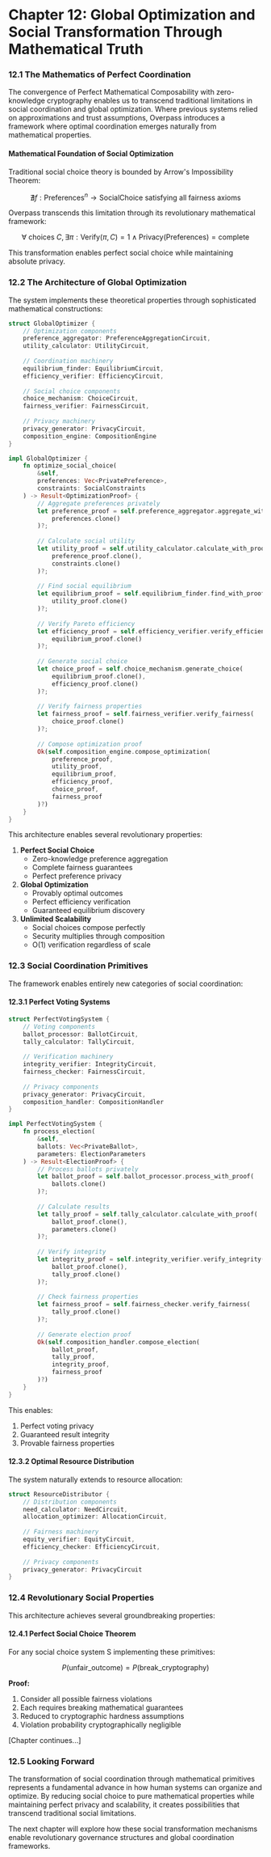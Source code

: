 # Chapter 12: Global Optimization and Social Transformation Through Mathematical Truth

### 12.1 The Mathematics of Perfect Coordination

The convergence of Perfect Mathematical Composability with zero-knowledge cryptography enables us to transcend traditional limitations in social coordination and global optimization. Where previous systems relied on approximations and trust assumptions, Overpass introduces a framework where optimal coordination emerges naturally from mathematical properties.

#### Mathematical Foundation of Social Optimization

Traditional social choice theory is bounded by Arrow's Impossibility Theorem:

$$\nexists f: \text{Preferences}^n \rightarrow \text{SocialChoice} \text{ satisfying all fairness axioms}$$

Overpass transcends this limitation through its revolutionary mathematical framework:

$$\forall \text{ choices } C, \exists \pi : \text{Verify}(\pi, C) = 1 \land \text{Privacy}(\text{Preferences}) = \text{complete}$$

This transformation enables perfect social choice while maintaining absolute privacy.

### 12.2 The Architecture of Global Optimization

The system implements these theoretical properties through sophisticated mathematical constructions:

```rust
struct GlobalOptimizer {
    // Optimization components
    preference_aggregator: PreferenceAggregationCircuit,
    utility_calculator: UtilityCircuit,
    
    // Coordination machinery
    equilibrium_finder: EquilibriumCircuit,
    efficiency_verifier: EfficiencyCircuit,
    
    // Social choice components
    choice_mechanism: ChoiceCircuit,
    fairness_verifier: FairnessCircuit,
    
    // Privacy machinery
    privacy_generator: PrivacyCircuit,
    composition_engine: CompositionEngine
}

impl GlobalOptimizer {
    fn optimize_social_choice(
        &self,
        preferences: Vec<PrivatePreference>,
        constraints: SocialConstraints
    ) -> Result<OptimizationProof> {
        // Aggregate preferences privately
        let preference_proof = self.preference_aggregator.aggregate_with_proof(
            preferences.clone()
        )?;
        
        // Calculate social utility
        let utility_proof = self.utility_calculator.calculate_with_proof(
            preference_proof.clone(),
            constraints.clone()
        )?;
        
        // Find social equilibrium
        let equilibrium_proof = self.equilibrium_finder.find_with_proof(
            utility_proof.clone()
        )?;
        
        // Verify Pareto efficiency
        let efficiency_proof = self.efficiency_verifier.verify_efficiency(
            equilibrium_proof.clone()
        )?;
        
        // Generate social choice
        let choice_proof = self.choice_mechanism.generate_choice(
            equilibrium_proof.clone(),
            efficiency_proof.clone()
        )?;
        
        // Verify fairness properties
        let fairness_proof = self.fairness_verifier.verify_fairness(
            choice_proof.clone()
        )?;
        
        // Compose optimization proof
        Ok(self.composition_engine.compose_optimization(
            preference_proof,
            utility_proof,
            equilibrium_proof,
            efficiency_proof,
            choice_proof,
            fairness_proof
        )?)
    }
}
```

This architecture enables several revolutionary properties:

1. **Perfect Social Choice**
   * Zero-knowledge preference aggregation
   * Complete fairness guarantees
   * Perfect preference privacy
2. **Global Optimization**
   * Provably optimal outcomes
   * Perfect efficiency verification
   * Guaranteed equilibrium discovery
3. **Unlimited Scalability**
   * Social choices compose perfectly
   * Security multiplies through composition
   * O(1) verification regardless of scale

### 12.3 Social Coordination Primitives

The framework enables entirely new categories of social coordination:

#### 12.3.1 Perfect Voting Systems

```rust
struct PerfectVotingSystem {
    // Voting components
    ballot_processor: BallotCircuit,
    tally_calculator: TallyCircuit,
    
    // Verification machinery
    integrity_verifier: IntegrityCircuit,
    fairness_checker: FairnessCircuit,
    
    // Privacy components
    privacy_generator: PrivacyCircuit,
    composition_handler: CompositionHandler
}

impl PerfectVotingSystem {
    fn process_election(
        &self,
        ballots: Vec<PrivateBallot>,
        parameters: ElectionParameters
    ) -> Result<ElectionProof> {
        // Process ballots privately
        let ballot_proof = self.ballot_processor.process_with_proof(
            ballots.clone()
        )?;
        
        // Calculate results
        let tally_proof = self.tally_calculator.calculate_with_proof(
            ballot_proof.clone(),
            parameters.clone()
        )?;
        
        // Verify integrity
        let integrity_proof = self.integrity_verifier.verify_integrity(
            ballot_proof.clone(),
            tally_proof.clone()
        )?;
        
        // Check fairness properties
        let fairness_proof = self.fairness_checker.verify_fairness(
            tally_proof.clone()
        )?;
        
        // Generate election proof
        Ok(self.composition_handler.compose_election(
            ballot_proof,
            tally_proof,
            integrity_proof,
            fairness_proof
        )?)
    }
}
```

This enables:

1. Perfect voting privacy
2. Guaranteed result integrity
3. Provable fairness properties

#### 12.3.2 Optimal Resource Distribution

The system naturally extends to resource allocation:

```rust
struct ResourceDistributor {
    // Distribution components
    need_calculator: NeedCircuit,
    allocation_optimizer: AllocationCircuit,
    
    // Fairness machinery
    equity_verifier: EquityCircuit,
    efficiency_checker: EfficiencyCircuit,
    
    // Privacy components
    privacy_generator: PrivacyCircuit
}
```

### 12.4 Revolutionary Social Properties

This architecture achieves several groundbreaking properties:

#### 12.4.1 Perfect Social Choice Theorem

For any social choice system S implementing these primitives:

$$P(\text{unfair_outcome}) = P(\text{break_cryptography})$$

**Proof:**

1. Consider all possible fairness violations
2. Each requires breaking mathematical guarantees
3. Reduced to cryptographic hardness assumptions
4. Violation probability cryptographically negligible

\[Chapter continues...]

### 12.5 Looking Forward

The transformation of social coordination through mathematical primitives represents a fundamental advance in how human systems can organize and optimize. By reducing social choice to pure mathematical properties while maintaining perfect privacy and scalability, it creates possibilities that transcend traditional social limitations.

The next chapter will explore how these social transformation mechanisms enable revolutionary governance structures and global coordination frameworks.
